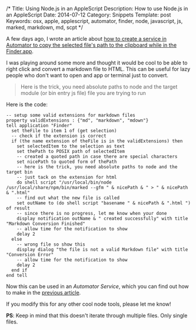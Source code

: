 /*
Title: Using Node.js in an AppleScript
Description: How to use Node.js in an AppleScript
Date: 2014-07-12
Category: Snippets
Template: post
Keywords: osx, apple, applescript, automator, finder, node, javascript, js, marked, markdown, md, scpt
*/

A few days ago, I wrote an article about [how to create a service in Automator to copy the selected file's path to the clipboard while in the Finder.app](http://ohdoylerules.com/snippets/copy-file-path-clipboard-osx "Copy filepath to clipboard in OSX").

I was playing around some more and thought it would be cool to be able to right click and convert a markdown file to HTML. This can be useful for lazy people who don't want to open and app or terminal just to convert.

> Here is the trick, you need absolute paths to node and the target module (or bin entry js file) file you are trying to run

Here is the code:

```applescript
-- setup some valid extensions for markdown files
property validExtensions : {"md", "markdown", "mdown"}
tell application "Finder"
  set theFile to item 1 of (get selection)
  -- check if the extension is correct
  if (the name extension of theFile is in the validExtensions) then
    set selectedItem to the selection as text
    set thePath to POSIX path of selectedItem
    -- created a quoted path in case there are special characters
    set nicePath to quoted form of thePath
    -- here is the trick, you need absolute paths to node and the target bin
    -- just tack on the extension for html
    do shell script "/usr/local/bin/node /usr/local/share/npm/bin/marked --gfm " & nicePath & " > " & nicePath & ".html"
    -- find out what the new file is called
    set outName to (do shell script "basename " & nicePath & ".html ") of result
    -- since there is no progress, let me know when your done
    display notification outName & " created successfully" with title "Markdown Conversion Finished"
    -- allow time for the notification to show
    delay 2
  else
    -- wrong file so show this
    display dialog "the file is not a valid Markdown file" with title "Conversion Error"
    -- allow time for the notification to show
    delay 2
  end if
end tell
```

Now this can be used in an *Automator Service*, which you can find out how to make in the [previous article](http://ohdoylerules.com/snippets/copy-file-path-clipboard-osx "Copy filepath to clipboard in OSX").

If you modify this for any other cool node tools, please let me know!

**PS**: Keep in mind that this doesn't iterate through multiple files. Only single files.

